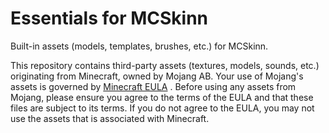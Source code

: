 # Essentials for MCSkinn

Built-in assets (models, templates, brushes, etc.) for MCSkinn.

This repository contains third-party assets (textures, models, sounds, etc.) originating from Minecraft, owned by Mojang AB. Your use of Mojang's assets is governed by [Minecraft EULA](https://www.minecraft.net/en-us/eula) . Before using any assets from Mojang, please ensure you agree to the terms of the EULA and that these files are subject to its terms. If you do not agree to the EULA, you may not use the assets that is associated with Minecraft.